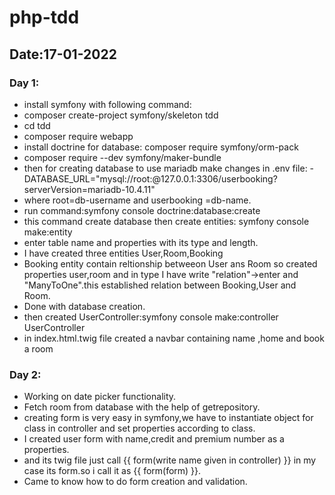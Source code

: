 # php-tdd
## Date:17-01-2022

### Day 1:
- install symfony with following command: 
- composer create-project symfony/skeleton tdd
- cd tdd
- composer require webapp
- install doctrine for database: composer require symfony/orm-pack
- composer require --dev symfony/maker-bundle
- then for creating database to use mariadb make changes in .env file: -DATABASE_URL="mysql://root:@127.0.0.1:3306/userbooking?serverVersion=mariadb-10.4.11"
- where root=db-username and userbooking =db-name.
- run command:symfony console doctrine:database:create
- this command create database then create entities: symfony console make:entity
- enter table name and properties with its type and length.
- I have created three entities User,Room,Booking
- Booking entity contain reltionship betweeon User ans Room so created properties user,room and in type I have write "relation"->enter and "ManyToOne".this established relation between Booking,User and Room.
 - Done with database creation.
 - then created UserController:symfony console make:controller UserController
 - in index.html.twig file created a navbar containing name ,home and book a room

 ### Day 2:
 - Working on date picker functionality.
 - Fetch room from database with the help of getrepository.
 - creating form is very easy in symfony,we have to instantiate object for  class in controller and set properties according to class.
- I created user form with name,credit and premium number as a properties.
- and its twig file just call {{ form(write name given in controller) }} in my case its form.so i call it as {{ form(form) }}.
- Came to know how to do form creation and validation.

 
 
